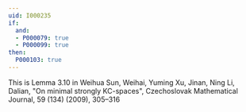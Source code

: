 ```yaml
---
uid: I000235
if:
  and:
  - P000079: true
  - P000099: true
then:
  P000103: true
---
```


This is Lemma 3.10 in Weihua Sun, Weihai, Yuming Xu, Jinan, Ning Li, Dalian, "On minimal strongly KC-spaces", Czechoslovak Mathematical Journal, 59 (134) (2009), 305–316

